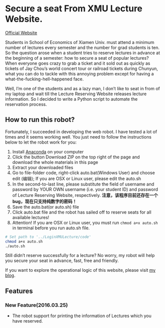 # Secure a seat From XMU Lecture Website.

[Official Website](http://event.wisesoe.com/)

Students in School of Economics of Xiamen Univ. must attend a minimum number of lectures every semester and the number for grad students is ten. So the question arose when a student tries to reserve lectures in advance at the beginning of a semester: how to secure a seat of popular lectures? When everyone goes crazy to grab a ticket and it sold out as quickly as tickets of Jay Chou’s world concert tour or railroad tickets during Chunyun, what you can do to tackle with this annoying problem except for having a what-the-fucking-hell-happened face.Well, I’m one of the students and as a lazy man, I don’t like to seat in from of my laptop and wait till the Lecture Reserving Website releases lecture information. So I decided to write a Python script to automate the reservation process.
## How to run this robot?

Fortunately, I succeeded in developing the web robot. I have tested a lot of times and it seems working well. You just need to follow the instructions below to let the robot work for you:1. Install [Anaconda](https://www.continuum.io/downloads) on your computer2. Click the button Download ZIP on the top right of the page and download the whole materials in this page
3. Extract your downloaded files
4. Go to file-folder code, right-click auto.bat(Windows User) and choose edit (编辑); If you are OSX or Linux user, please edit the auto.sh
5. In the second-to-last line, please substitute the field of username and password by YOUR OWN username (i.e. your student ID) and password of Lecture Reserving Website, respectively. **注意，该程序目前还存在一个bug，现在只支持纯数字的密码！**
6. Save the auto.bat(or auto.sh) file
7. Click auto.bat file and the robot has sailed off to reserve seats for all available lectures!
8. Attention! If you are OSX or Linux user, you must run `chmod a+x auto.sh` in terminal before you run auto.sh file.

```bash
# Set path to '../LoginXMULecture/code'
chmod a+x auto.sh
./auto.sh
```Still didn’t reserve successfully for a lecture? No worry, my robot will help you secure your seat in advance, fast, free and friendly.
If you want to explore the operational logic of this website, please visit [my blog](http://fibears.top/2016/03/21/%E6%8A%A2%E7%A5%A8%E5%8A%A9%E6%89%8B%E4%BA%94%E5%8F%AA%E7%86%8A/).

## Features

### New Feature(2016.03.25)

- The robot support for printing the information of Lectures which you have reserved.